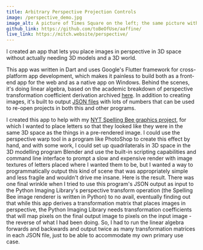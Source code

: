 ```yaml
---
title: Arbitrary Perspective Projection Controls
image: /perspective_demo.jpg
image_alt: A picture of Times Square on the left; the same picture with the billboards covered by a variety of other images on the right.
github_link: https://github.com/toBeOfUse/aaffine/
live_link: https://mitch.website/perspective/
---
```


I created an app that lets you place images in perspective in 3D space without actually needing 3D models and a 3D world.

This app was written in Dart and uses Google's Flutter framework for cross-platform app development, which makes it painless to build both as a front-end app for the web and as a native app on Windows. Behind the scenes, it's doing linear algebra, based on the academic breakdown of perspective transformation coefficient derivation archived [here](https://web.archive.org/web/20150222120106/xenia.media.mit.edu/~cwren/interpolator/). In addition to creating images, it's built to output [JSON files](https://github.com/toBeOfUse/aaffine#appendix-reading-the-json-output-in-other-programs) with lots of numbers that can be used to re-open projects in both this and other programs.

I created this app to help with my [NYT Spelling Bee graphics project](#spelling_bee), for which I wanted to place letters so that they looked like they were in the same 3D space as the things in a pre-rendered image. I could use the perspective warp tool in a program like PhotoShop to create this effect by hand, and with some work, I could set up quadrilaterals in 3D space in the 3D modelling program Blender and use the built-in scripting capabilities and command line interface to prompt a slow and expensive render with image textures of letters placed where I wanted them to be, but I wanted a way to programmatically output this kind of scene that was appropriately simple and less fragile and wouldn't drive me insane. Here is the result. There was one final wrinkle when I tried to use this program's JSON output as input to the Python Imaging Library's perspective transform operation (the Spelling Bee image renderer is written in Python) to no avail, eventually finding out that while this app derives a transformation matrix that places images in perspective, the Python Imaging Library needs transformation coefficients that will map pixels on the final output image to pixels on the input image - the reverse of what I had been doing. So, I had to run the linear algebra forwards and backwards and output twice as many transformation matrices in each JSON file, just to be able to accommodate my own primary use case.
